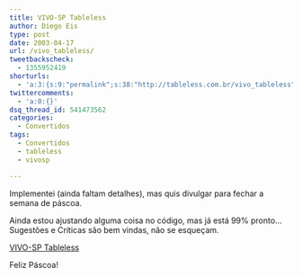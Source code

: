 ```yaml
---
title: VIVO-SP Tableless
author: Diego Eis
type: post
date: 2003-04-17
url: /vivo_tableless/
tweetbackscheck:
  - 1355952419
shorturls:
  - 'a:3:{s:9:"permalink";s:38:"http://tableless.com.br/vivo_tableless";s:7:"tinyurl";s:26:"http://tinyurl.com/3fcqqj8";s:4:"isgd";s:19:"http://is.gd/qR1Ejx";}'
twittercomments:
  - 'a:0:{}'
dsq_thread_id: 541473562
categories:
  - Convertidos
tags:
  - Convertidos
  - tableless
  - vivosp

---
```

Implementei (ainda faltam detalhes), mas quis divulgar para fechar a semana de páscoa.
  
Ainda estou ajustando alguma coisa no código, mas já está 99% pronto&#8230; Sugestões e Críticas são bem vindas, não se esqueçam.
  
<a title="Versão Tableless" href="http://tableless.com.br/wp-admin/vivo" target="_blank">VIVO-SP Tableless</a>
  
Feliz Páscoa!